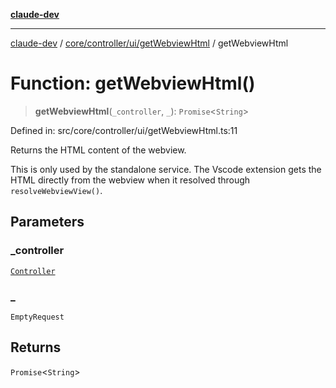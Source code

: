 [**claude-dev**](../../../../../README.md)

***

[claude-dev](../../../../../README.md) / [core/controller/ui/getWebviewHtml](../README.md) / getWebviewHtml

# Function: getWebviewHtml()

> **getWebviewHtml**(`_controller`, `_`): `Promise`\<`String`\>

Defined in: src/core/controller/ui/getWebviewHtml.ts:11

Returns the HTML content of the webview.

This is only used by the standalone service. The Vscode extension gets the HTML directly from the webview when it
resolved through `resolveWebviewView()`.

## Parameters

### \_controller

[`Controller`](../../../classes/Controller.md)

### \_

`EmptyRequest`

## Returns

`Promise`\<`String`\>
